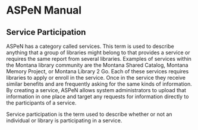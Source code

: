 # ASPeN Manual

## Service Participation

ASPeN has a category called services.  This term is used to describe anything that a group of libraries might belong to that provides a service or requires the same report from several libraries.  Examples of services within the Montana library community are the Montana Shared Catalog, Montana Memory Project, or Montana Library 2 Go.  Each of these services requires libraries to apply or enroll in the service.  Once in the service they receive similar benefits and are frequently asking for the same kinds of information.  By creating a service, ASPeN allows system administrators to upload that information in one place and target any requests for information directly to the participants of a service.

Service participation is the term used to describe whether or not an individual or library is participating in a service.
